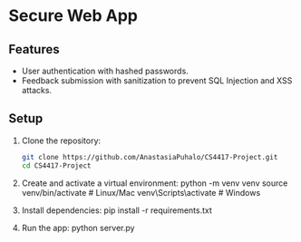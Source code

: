 # Secure Web App

## Features
- User authentication with hashed passwords.
- Feedback submission with sanitization to prevent SQL Injection and XSS attacks.

## Setup
1. Clone the repository:
   ```bash
   git clone https://github.com/AnastasiaPuhalo/CS4417-Project.git
   cd CS4417-Project

2. Create and activate a virtual environment:
   python -m venv venv
   source venv/bin/activate  # Linux/Mac
   venv\Scripts\activate     # Windows

3. Install dependencies:
   pip install -r requirements.txt

4. Run the app:
   python server.py
